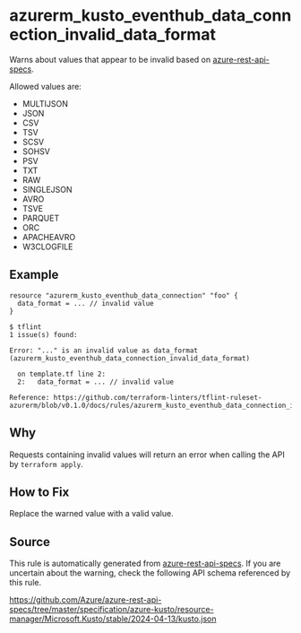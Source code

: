 <!--- This file generated by `tools/apispec-rule-gen/main.go`. DO NOT EDIT --->

# azurerm_kusto_eventhub_data_connection_invalid_data_format

Warns about values that appear to be invalid based on [azure-rest-api-specs](https://github.com/Azure/azure-rest-api-specs).

Allowed values are:
- MULTIJSON
- JSON
- CSV
- TSV
- SCSV
- SOHSV
- PSV
- TXT
- RAW
- SINGLEJSON
- AVRO
- TSVE
- PARQUET
- ORC
- APACHEAVRO
- W3CLOGFILE

## Example

```hcl
resource "azurerm_kusto_eventhub_data_connection" "foo" {
  data_format = ... // invalid value
}
```

```
$ tflint
1 issue(s) found:

Error: "..." is an invalid value as data_format (azurerm_kusto_eventhub_data_connection_invalid_data_format)

  on template.tf line 2:
  2:   data_format = ... // invalid value

Reference: https://github.com/terraform-linters/tflint-ruleset-azurerm/blob/v0.1.0/docs/rules/azurerm_kusto_eventhub_data_connection_invalid_data_format.md

```

## Why

Requests containing invalid values will return an error when calling the API by `terraform apply`.

## How to Fix

Replace the warned value with a valid value.

## Source

This rule is automatically generated from [azure-rest-api-specs](https://github.com/Azure/azure-rest-api-specs). If you are uncertain about the warning, check the following API schema referenced by this rule.

https://github.com/Azure/azure-rest-api-specs/tree/master/specification/azure-kusto/resource-manager/Microsoft.Kusto/stable/2024-04-13/kusto.json
